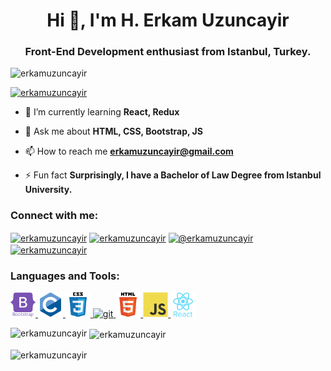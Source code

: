 <h1 align="center">Hi 👋, I'm H. Erkam Uzuncayir</h1>
<h3 align="center">Front-End Development enthusiast from Istanbul, Turkey.</h3>

<p align="left"> <img src="https://komarev.com/ghpvc/?username=erkamuzuncayir&label=Profile%20views&color=0e75b6&style=flat" alt="erkamuzuncayir" /> </p>

<p align="left"> <a href="https://github.com/ryo-ma/github-profile-trophy"><img src="https://github-profile-trophy.vercel.app/?username=erkamuzuncayir" alt="erkamuzuncayir" /></a> </p>

- 🌱 I’m currently learning **React, Redux**

- 💬 Ask me about **HTML, CSS, Bootstrap, JS**

- 📫 How to reach me **erkamuzuncayir@gmail.com**

- ⚡ Fun fact **Surprisingly, I have a Bachelor of Law Degree from Istanbul University.**

<h3 align="left">Connect with me:</h3>
<p align="left">
<a href="https://codepen.io/erkamuzuncayir" target="blank"><img align="center" src="https://raw.githubusercontent.com/rahuldkjain/github-profile-readme-generator/master/src/images/icons/Social/codepen.svg" alt="erkamuzuncayir" height="30" width="40" /></a>
<a href="https://instagram.com/erkamuzuncayir" target="blank"><img align="center" src="https://raw.githubusercontent.com/rahuldkjain/github-profile-readme-generator/master/src/images/icons/Social/instagram.svg" alt="erkamuzuncayir" height="30" width="40" /></a>
<a href="https://medium.com/@erkamuzuncayir" target="blank"><img align="center" src="https://raw.githubusercontent.com/rahuldkjain/github-profile-readme-generator/master/src/images/icons/Social/medium.svg" alt="@erkamuzuncayir" height="30" width="40" /></a>
<a href="https://www.hackerrank.com/erkamuzuncayir" target="blank"><img align="center" src="https://raw.githubusercontent.com/rahuldkjain/github-profile-readme-generator/master/src/images/icons/Social/hackerrank.svg" alt="erkamuzuncayir" height="30" width="40" /></a>
</p>

<h3 align="left">Languages and Tools:</h3>
<p align="left"> <a href="https://getbootstrap.com" target="_blank" rel="noreferrer"> <img src="https://raw.githubusercontent.com/devicons/devicon/master/icons/bootstrap/bootstrap-plain-wordmark.svg" alt="bootstrap" width="40" height="40"/> </a> <a href="https://www.cprogramming.com/" target="_blank" rel="noreferrer"> <img src="https://raw.githubusercontent.com/devicons/devicon/master/icons/c/c-original.svg" alt="c" width="40" height="40"/> </a> <a href="https://www.w3schools.com/css/" target="_blank" rel="noreferrer"> <img src="https://raw.githubusercontent.com/devicons/devicon/master/icons/css3/css3-original-wordmark.svg" alt="css3" width="40" height="40"/> </a> <a href="https://git-scm.com/" target="_blank" rel="noreferrer"> <img src="https://www.vectorlogo.zone/logos/git-scm/git-scm-icon.svg" alt="git" width="40" height="40"/> </a> <a href="https://www.w3.org/html/" target="_blank" rel="noreferrer"> <img src="https://raw.githubusercontent.com/devicons/devicon/master/icons/html5/html5-original-wordmark.svg" alt="html5" width="40" height="40"/> </a> <a href="https://developer.mozilla.org/en-US/docs/Web/JavaScript" target="_blank" rel="noreferrer"> <img src="https://raw.githubusercontent.com/devicons/devicon/master/icons/javascript/javascript-original.svg" alt="javascript" width="40" height="40"/> </a> <a href="https://reactjs.org/" target="_blank" rel="noreferrer"> <img src="https://raw.githubusercontent.com/devicons/devicon/master/icons/react/react-original-wordmark.svg" alt="react" width="40" height="40"/> </a> </p>

<p><img align="left" src="https://github-readme-stats.vercel.app/api/top-langs?username=erkamuzuncayir&show_icons=true&locale=en&layout=compact" alt="erkamuzuncayir" /></p>

<p>&nbsp;<img align="center" src="https://github-readme-stats.vercel.app/api?username=erkamuzuncayir&show_icons=true&locale=en" alt="erkamuzuncayir" /></p>

<p><img align="center" src="https://github-readme-streak-stats.herokuapp.com/?user=erkamuzuncayir&" alt="erkamuzuncayir" /></p>
